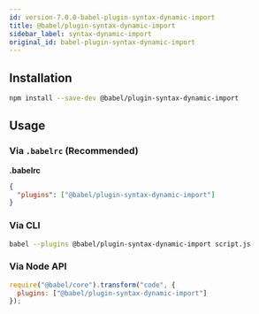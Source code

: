 ```yaml
---
id: version-7.0.0-babel-plugin-syntax-dynamic-import
title: @babel/plugin-syntax-dynamic-import
sidebar_label: syntax-dynamic-import
original_id: babel-plugin-syntax-dynamic-import
---
```


## Installation

```sh
npm install --save-dev @babel/plugin-syntax-dynamic-import
```

## Usage

### Via `.babelrc` (Recommended)

**.babelrc**

```json
{
  "plugins": ["@babel/plugin-syntax-dynamic-import"]
}
```

### Via CLI

```sh
babel --plugins @babel/plugin-syntax-dynamic-import script.js
```

### Via Node API

```javascript
require("@babel/core").transform("code", {
  plugins: ["@babel/plugin-syntax-dynamic-import"]
});
```

